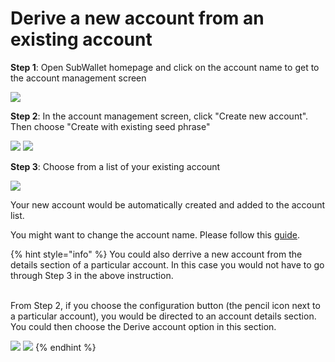 # Derive a new account from an existing account

**Step 1**: Open SubWallet homepage and click on the account name to get to the account management screen

![](<../../.gitbook/assets/image (9).png>)

**Step 2**: In the account management screen, click "Create new account". Then choose "Create with existing seed phrase"

![](<../../.gitbook/assets/image (21) (1) (2).png>)  ![](<../../.gitbook/assets/image (2) (1) (4).png>)

**Step 3**: Choose from a list of your existing account

![](<../../.gitbook/assets/image (19) (1).png>)

Your new account would be automatically created and added to the account list.&#x20;

You might want to change the account name. Please follow this [guide](broken-reference).

{% hint style="info" %}
You could also derrive a new account from the details section of a particular account. In this case you would not have to go through Step 3 in the above instruction.&#x20;

\
From Step 2, if you choose the configuration button (the pencil icon next to a particular account), you would be directed to an account details section. You could then choose the Derive account option in this section.&#x20;

![](<../../.gitbook/assets/image (14) (1) (2).png>)  ![](<../../.gitbook/assets/image (5) (1) (3).png>)
{% endhint %}
